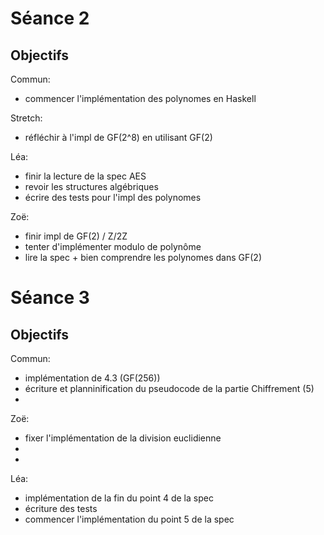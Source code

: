 # Séance 2

## Objectifs

Commun:
  - commencer l'implémentation des polynomes en Haskell

Stretch:
  - réfléchir à l'impl de GF(2^8) en utilisant GF(2)

Léa:
  - finir la lecture de la spec AES
  - revoir les structures algébriques
  - écrire des tests pour l'impl des polynomes

Zoë:
  - finir impl de GF(2) / Z/2Z
  - tenter d'implémenter modulo de polynôme
  - lire la spec + bien comprendre les polynomes dans GF(2)


# Séance 3

## Objectifs

Commun: 
  - implémentation de 4.3 (GF(256))
  - écriture et planninification du pseudocode de la partie Chiffrement (5)
  -
Zoë:
  - fixer l'implémentation de la division euclidienne
  -
  -
Léa:
  - implémentation de la fin du point 4 de la spec 
  - écriture des tests
  - commencer l'implémentation du point 5 de la spec